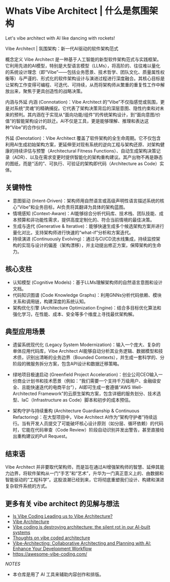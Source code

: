 # Whats Vibe Architect | 什么是氛围架构
Let's vibe architect with AI like dancing with rockets!

Vibe Architect | 氛围架构：新一代AI驱动的软件架构范式

概念定义
Vibe Architect 是一种基于人工智能的新型软件架构范式与实践框架。它利用先进的AI模型，特别是大型语言模型（LLMs），将高阶的、往往难以量化的系统设计理念（即“Vibe”——包括业务愿景、技术哲学、团队文化、质量属性权衡等）与严谨的、形式化的软件架构设计与演进过程进行深度融合。其核心目标是让架构工作变得可编程、可迭代、可持续，从而将架构师从繁重的重复性工作中解放出来，聚焦于更具创造性的战略决策。

内涵与外延
内涵 (Connotation)：Vibe Architect 的“Vibe”不仅指感觉或氛围，更是对系统“灵魂”的精确捕捉。它代表了架构决策背后的深层意图、隐性约束和对未来的预判。其内涵在于实现从“面向功能/组件”的传统架构设计，到“面向意图/价值”的智能架构设计的跃迁。AI不仅是工具，更是能够理解、推理和表达这种“Vibe”的合作伙伴。

外延 (Denotation)：Vibe Architect 覆盖了软件架构的全生命周期。它不仅包含利用AI生成初始架构方案，更延伸至对现有系统的逆向工程与架构还原、对架构健康的持续评估与预警（Architectural Fitness Functions）、自动生成架构决策记录（ADR）、以及在需求变更时提供智能化的架构重构建议。其产出物不再是静态的图纸，而是“活的”、可执行、可验证的架构即代码（Architecture as Code）实体。


## 关键特性

- 意图驱动 (Intent-Driven)：架构师用自然语言或高级声明性语言描述系统的核心“Vibe”和业务目标，AI负责将其翻译为具体的架构蓝图。
- 情境感知 (Context-Aware)：AI能够综合分析代码库、技术栈、团队技能、成本预算和非功能性需求，提供高度定制化的、符合当前情境的最佳决策。
- 生成与迭代 (Generative & Iterative)：能够快速生成多个候选架构方案并进行量化对比，支持架构师进行快速的“what-if”分析和方案迭代。
- 持续演进 (Continuously Evolving)：通过与CI/CD流水线集成，持续监控架构的实现与设计的偏差（架构漂移），并主动提出修正方案，保障架构的生命力。

## 核心支柱

- 认知模型 (Cognitive Models)：基于LLMs理解架构师的自然语言意图和设计文档。
- 代码知识图谱 (Code Knowledge Graphs)：利用GNNs分析代码依赖、模块关系和调用链，构建深度的系统认知。
- 架构优化引擎 (Architecture Optimization Engine)：结合多目标优化算法和强化学习，在性能、成本、安全等多个维度上寻找最优架构解。

## 典型应用场景

-  遗留系统现代化 (Legacy System Modernization)：输入一个庞大、复杂的单体应用代码库，Vibe Architect AI能够自动分析其业务逻辑、数据模型和技术债，识别出清晰的业务边界（Bounded Contexts），并生成一套科学的、分阶段的微服务拆分方案，包含API设计和数据迁移策略。

- 绿地项目极速启动 (Greenfield Project Acceleration)：创业公司CEO输入一份商业计划书和技术愿景（例如：“我们需要一个支持千万级用户、金融级安全、且能快速迭代的电商平台”），AI即可生成一套遵循“AWS Well-Architected Framework”的云原生架构方案，包含详细的服务划分、技术选型、IaC（Infrastructure as Code）脚本和初步的成本预估。

- 架构守护与持续重构 (Architecture Guardianship & Continuous Refactoring)：在大型项目中，Vibe Architect AI作为“架构守护者”持续运行。当有开发人员提交了可能破坏核心设计原则（如分层、循环依赖）的代码时，它能在代码审查（Code Review）阶段自动识别并发出警告，甚至直接给出重构建议的Pull Request。

## 结束语

Vibe Architect 并非要取代架构师，而是旨在通过AI增强架构师的智慧、延伸其能力边界，将软件架构从一门“手艺”和“艺术”，升华为一门真正意义上的、由数据和智能驱动的“工程科学”。这股浪潮已经到来，它将彻底重塑我们设计、构建和演进复杂软件系统的方式。

## 更多有关 vibe architect 的见解与想法

- [Is Vibe Coding Leading us to Vibe Architecture?](https://inclusioncloud.com/insights/blog/vibe-coding-vibe-architecture/)
- [Vibe Architecture](https://www.linkedin.com/pulse/vibe-architecture-paul-cooper-annje/)
- [Vibe coding is destroying architecture: the silent rot in our AI-built systems](https://medium.com/@dev_tips/vibe-coding-is-destroying-architecture-the-silent-rot-in-our-ai-built-systems-059141488dc5)
- [Thoughts on vibe coded architecture](https://www.reddit.com/r/vibecoding/comments/1n66j86/thoughts_on_vibe_coded_architecture/)
- [Vibe-Architecting: Collaborative Architecting and Planning with AI: Enhance Your Development Workflow](https://corti.com/vibe-architecting-collaborative-architecting-and-planning-with-ai-enhance-your-development-workflow/)
- <https://awesome-vibe-coding.com/>


*NOTES*
- 本仓库是用了 AI 工具来辅助内容创作和排版。
